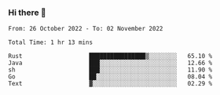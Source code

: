 ### Hi there 👋️

<!--START_SECTION:waka-->

```text
From: 26 October 2022 - To: 02 November 2022

Total Time: 1 hr 13 mins

Rust                   ████████████████▒░░░░░░░░   65.10 %
Java                   ███░░░░░░░░░░░░░░░░░░░░░░   12.66 %
sh                     ███░░░░░░░░░░░░░░░░░░░░░░   11.90 %
Go                     ██░░░░░░░░░░░░░░░░░░░░░░░   08.04 %
Text                   ▓░░░░░░░░░░░░░░░░░░░░░░░░   02.29 %
```

<!--END_SECTION:waka-->



